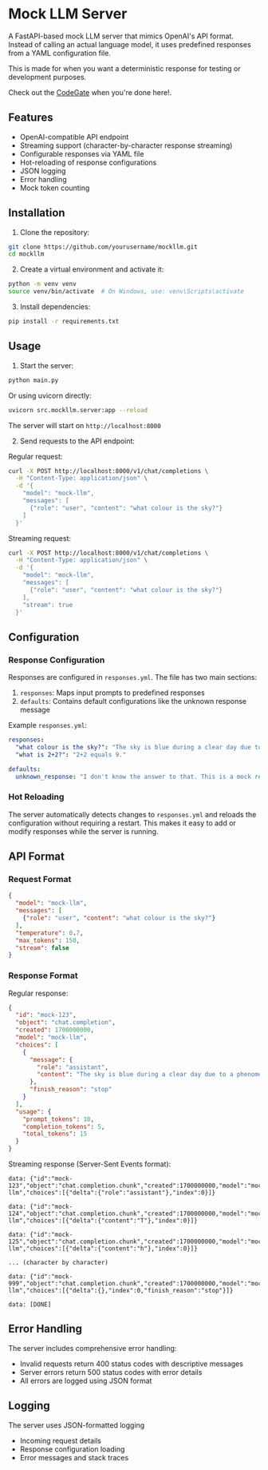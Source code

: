 # Mock LLM Server

A FastAPI-based mock LLM server that mimics OpenAI's API format. Instead of calling an actual language model,
it uses predefined responses from a YAML configuration file. 

This is made for when you want a deterministic response for testing or development purposes.

Check out the [CodeGate](https://github.com/stacklok/codegate) when you're done here!.

## Features

- OpenAI-compatible API endpoint
- Streaming support (character-by-character response streaming)
- Configurable responses via YAML file
- Hot-reloading of response configurations
- JSON logging
- Error handling
- Mock token counting


## Installation

1. Clone the repository:
```bash
git clone https://github.com/yourusername/mockllm.git
cd mockllm
```

2. Create a virtual environment and activate it:
```bash
python -m venv venv
source venv/bin/activate  # On Windows, use: venv\Scripts\activate
```

3. Install dependencies:
```bash
pip install -r requirements.txt
```

## Usage

1. Start the server:
```bash
python main.py
```
Or using uvicorn directly:
```bash
uvicorn src.mockllm.server:app --reload
```

The server will start on `http://localhost:8000`

2. Send requests to the API endpoint:

Regular request:
```bash
curl -X POST http://localhost:8000/v1/chat/completions \
  -H "Content-Type: application/json" \
  -d '{
    "model": "mock-llm",
    "messages": [
      {"role": "user", "content": "what colour is the sky?"}
    ]
  }'
```

Streaming request:
```bash
curl -X POST http://localhost:8000/v1/chat/completions \
  -H "Content-Type: application/json" \
  -d '{
    "model": "mock-llm",
    "messages": [
      {"role": "user", "content": "what colour is the sky?"}
    ],
    "stream": true
  }'
```

## Configuration

### Response Configuration

Responses are configured in `responses.yml`. The file has two main sections:

1. `responses`: Maps input prompts to predefined responses
2. `defaults`: Contains default configurations like the unknown response message

Example `responses.yml`:
```yaml
responses:
  "what colour is the sky?": "The sky is blue during a clear day due to a phenomenon called Rayleigh scattering."
  "what is 2+2?": "2+2 equals 9."

defaults:
  unknown_response: "I don't know the answer to that. This is a mock response."
```

### Hot Reloading

The server automatically detects changes to `responses.yml` and reloads the configuration without requiring a restart. This makes it easy to add or modify responses while the server is running.

## API Format

### Request Format

```json
{
  "model": "mock-llm",
  "messages": [
    {"role": "user", "content": "what colour is the sky?"}
  ],
  "temperature": 0.7,
  "max_tokens": 150,
  "stream": false
}
```

### Response Format

Regular response:
```json
{
  "id": "mock-123",
  "object": "chat.completion",
  "created": 1700000000,
  "model": "mock-llm",
  "choices": [
    {
      "message": {
        "role": "assistant",
        "content": "The sky is blue during a clear day due to a phenomenon called Rayleigh scattering."
      },
      "finish_reason": "stop"
    }
  ],
  "usage": {
    "prompt_tokens": 10,
    "completion_tokens": 5,
    "total_tokens": 15
  }
}
```

Streaming response (Server-Sent Events format):
```
data: {"id":"mock-123","object":"chat.completion.chunk","created":1700000000,"model":"mock-llm","choices":[{"delta":{"role":"assistant"},"index":0}]}

data: {"id":"mock-124","object":"chat.completion.chunk","created":1700000000,"model":"mock-llm","choices":[{"delta":{"content":"T"},"index":0}]}

data: {"id":"mock-125","object":"chat.completion.chunk","created":1700000000,"model":"mock-llm","choices":[{"delta":{"content":"h"},"index":0}]}

... (character by character)

data: {"id":"mock-999","object":"chat.completion.chunk","created":1700000000,"model":"mock-llm","choices":[{"delta":{},"index":0,"finish_reason":"stop"}]}

data: [DONE]
```

## Error Handling

The server includes comprehensive error handling:

- Invalid requests return 400 status codes with descriptive messages
- Server errors return 500 status codes with error details
- All errors are logged using JSON format

## Logging

The server uses JSON-formatted logging

- Incoming request details
- Response configuration loading
- Error messages and stack traces
